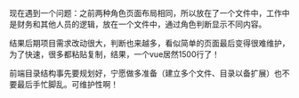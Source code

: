 现在遇到一个问题：之前两种角色页面布局相同，所以放在了一个文件中，工作中是财务和其他人员的逻辑，放在一个文件中，通过角色判断显示不同内容。

结果后期项目需求改动很大，判断也来越多，看似简单的页面最后变得很难维护，为了快速，很多都粘贴复制，结果，一个vue居然1500行了！

前端目录结构事先要规划好，宁愿做多准备（建立多个文件、目录以备扩展）也不要最后手忙脚乱。可维护性啊！
